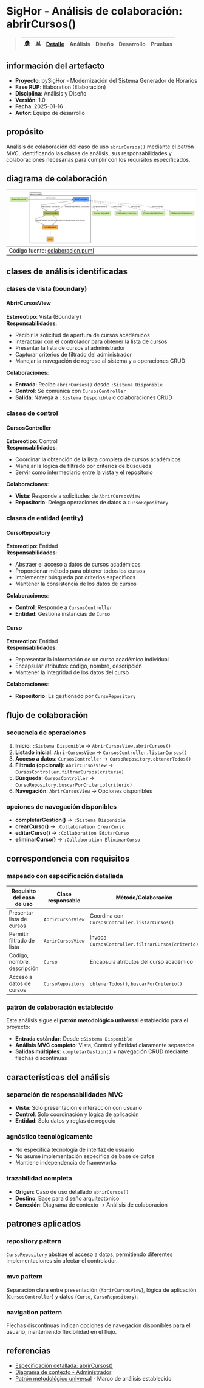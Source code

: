 # SigHor - Análisis de colaboración: abrirCursos()

> |[🏠️](/RUP/README.md)|[ 📊](https://raw.githubusercontent.com/mmasias/pySigHor/main/images/RUP/99-seguimiento/diagrama-contexto-administrador.svg)|[Detalle](/RUP/00-casos-uso/02-detalle/abrirCursos/README.md)|**Análisis**|Diseño|Desarrollo|Pruebas|
> |-|-|-|-|-|-|-|


## información del artefacto

- **Proyecto**: pySigHor - Modernización del Sistema Generador de Horarios
- **Fase RUP**: Elaboration (Elaboración)
- **Disciplina**: Análisis y Diseño
- **Versión**: 1.0
- **Fecha**: 2025-01-16
- **Autor**: Equipo de desarrollo

## propósito

Análisis de colaboración del caso de uso `abrirCursos()` mediante el patrón MVC, identificando las clases de análisis, sus responsabilidades y colaboraciones necesarias para cumplir con los requisitos especificados.

## diagrama de colaboración

<div align=center>

|![Análisis: abrirCursos()](/images/RUP/01-analisis/casos-uso/abrirCursos/abrirCursos-analisis.svg)|
|-|
|Código fuente: [colaboracion.puml](colaboracion.puml)|

</div>

## clases de análisis identificadas

### clases de vista (boundary)

#### AbrirCursosView
**Estereotipo**: Vista (Boundary)  
**Responsabilidades**:
- Recibir la solicitud de apertura de cursos académicos
- Interactuar con el controlador para obtener la lista de cursos
- Presentar la lista de cursos al administrador
- Capturar criterios de filtrado del administrador
- Manejar la navegación de regreso al sistema y a operaciones CRUD

**Colaboraciones**:
- **Entrada**: Recibe `abrirCursos()` desde `:Sistema Disponible`
- **Control**: Se comunica con `CursosController`
- **Salida**: Navega a `:Sistema Disponible` o colaboraciones CRUD

### clases de control

#### CursosController
**Estereotipo**: Control  
**Responsabilidades**:
- Coordinar la obtención de la lista completa de cursos académicos
- Manejar la lógica de filtrado por criterios de búsqueda
- Servir como intermediario entre la vista y el repositorio

**Colaboraciones**:
- **Vista**: Responde a solicitudes de `AbrirCursosView`
- **Repositorio**: Delega operaciones de datos a `CursoRepository`

### clases de entidad (entity)

#### CursoRepository
**Estereotipo**: Entidad  
**Responsabilidades**:
- Abstraer el acceso a datos de cursos académicos
- Proporcionar método para obtener todos los cursos
- Implementar búsqueda por criterios específicos
- Mantener la consistencia de los datos de cursos

**Colaboraciones**:
- **Control**: Responde a `CursosController`
- **Entidad**: Gestiona instancias de `Curso`

#### Curso
**Estereotipo**: Entidad  
**Responsabilidades**:
- Representar la información de un curso académico individual
- Encapsular atributos: código, nombre, descripción
- Mantener la integridad de los datos del curso

**Colaboraciones**:
- **Repositorio**: Es gestionado por `CursoRepository`

## flujo de colaboración

### secuencia de operaciones

1. **Inicio**: `:Sistema Disponible` → `AbrirCursosView.abrirCursos()`
2. **Listado inicial**: `AbrirCursosView` → `CursosController.listarCursos()`
3. **Acceso a datos**: `CursosController` → `CursoRepository.obtenerTodos()`
4. **Filtrado (opcional)**: `AbrirCursosView` → `CursosController.filtrarCursos(criterio)`
5. **Búsqueda**: `CursosController` → `CursoRepository.buscarPorCriterio(criterio)`
6. **Navegación**: `AbrirCursosView` → Opciones disponibles

### opciones de navegación disponibles

- **completarGestion()** → `:Sistema Disponible`
- **crearCurso()** → `:Collaboration CrearCurso`
- **editarCurso()** → `:Collaboration EditarCurso`
- **eliminarCurso()** → `:Collaboration EliminarCurso`

## correspondencia con requisitos

### mapeado con especificación detallada

|Requisito del caso de uso|Clase responsable|Método/Colaboración|
|-|-|-|
|Presentar lista de cursos|`AbrirCursosView`|Coordina con `CursosController.listarCursos()`|
|Permitir filtrado de lista|`AbrirCursosView`|Invoca `CursosController.filtrarCursos(criterio)`|
|Código, nombre, descripción|`Curso`|Encapsula atributos del curso académico|
|Acceso a datos de cursos|`CursoRepository`|`obtenerTodos()`, `buscarPorCriterio()`|

### patrón de colaboración establecido

Este análisis sigue el **patrón metodológico universal** establecido para el proyecto:
- **Entrada estándar**: Desde `:Sistema Disponible`
- **Análisis MVC completo**: Vista, Control y Entidad claramente separados
- **Salidas múltiples**: `completarGestion()` + navegación CRUD mediante flechas discontinuas

## características del análisis

### separación de responsabilidades MVC

- **Vista**: Solo presentación e interacción con usuario
- **Control**: Solo coordinación y lógica de aplicación  
- **Entidad**: Solo datos y reglas de negocio

### agnóstico tecnológicamente

- No especifica tecnología de interfaz de usuario
- No asume implementación específica de base de datos
- Mantiene independencia de frameworks

### trazabilidad completa

- **Origen**: Caso de uso detallado `abrirCursos()`
- **Destino**: Base para diseño arquitectónico
- **Conexión**: Diagrama de contexto → Análisis de colaboración

## patrones aplicados

### repository pattern
`CursoRepository` abstrae el acceso a datos, permitiendo diferentes implementaciones sin afectar el controlador.

### mvc pattern
Separación clara entre presentación (`AbrirCursosView`), lógica de aplicación (`CursosController`) y datos (`Curso`, `CursoRepository`).

### navigation pattern
Flechas discontinuas indican opciones de navegación disponibles para el usuario, manteniendo flexibilidad en el flujo.

## referencias

- [Especificación detallada: abrirCursos()](../../../00-casos-uso/02-detalle/abrirCursos/README.md)
- [Diagrama de contexto - Administrador](../../../00-casos-uso/01-actores-casos-uso/diagrama-contexto-administrador.md)
- [Patrón metodológico universal](../../../../conversation-log.md) - Marco de análisis establecido